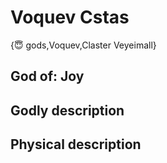 # Voquev Cstas

{😇 gods,Voquev,Claster Veyeimall}

## **God of:** Joy

## **Godly description**

## **Physical description**

